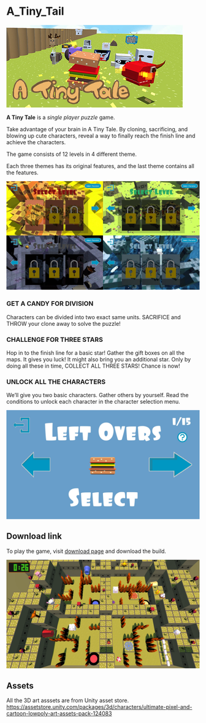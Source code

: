 # A_Tiny_Tail

![HeadCapsule](/Images/HeaderCapsule.jpg)

**A Tiny Tale** is a *single player puzzle* game. 

Take advantage of your brain in A Tiny Tale. By cloning, sacrificing, and blowing up cute characters, reveal a way to finally reach the finish line and achieve the characters.

The game consists of 12 levels in 4 different theme.

Each three themes has its original features, and the last theme contains all the features.

![levels](/Images/Screenshot1.jpg)

### GET A CANDY FOR DIVISION
Characters can be divided into two exact same units. SACRIFICE and THROW your clone away to solve the puzzle!  

### CHALLENGE FOR THREE STARS
Hop in to the finish line for a basic star!
Gather the gift boxes on all the maps. It gives you luck! It might also bring you an additional star.
Only by doing all these in time, COLLECT ALL THREE STARS! Chance is now!

### UNLOCK ALL THE CHARACTERS
We’ll give you two basic characters. Gather others by yourself.
Read the conditions to unlock each character in the character selection menu.

![unlock](/Images/Screenshot3.jpg)

## Download link
To play the game, visit [download page](https://drive.google.com/file/d/1p1bU4XBwOyCc-y5G8sCQMxk9X6P3tR-0/view?usp=sharing) and download the build.

![ingame](/Images/Screenshot2.jpg)

## Assets

All the 3D art asssets are from Unity asset store.
https://assetstore.unity.com/packages/3d/characters/ultimate-pixel-and-cartoon-lowpoly-art-assets-pack-124083

